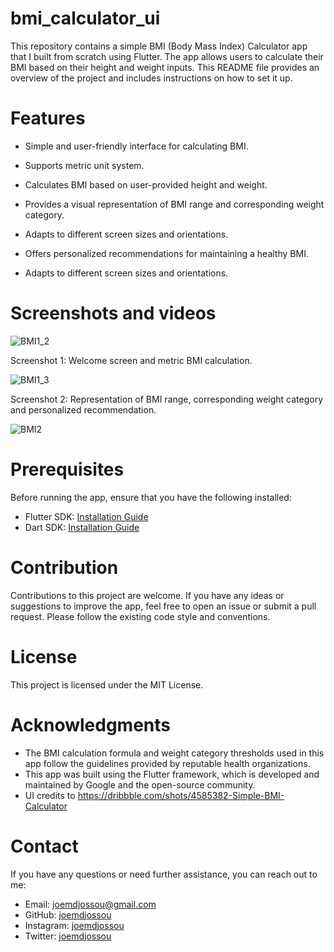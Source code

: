 # bmi_calculator_ui
This repository contains a simple BMI (Body Mass Index) Calculator app that I built from scratch using Flutter. The app allows users to calculate their BMI based on their height and weight inputs. This README file provides an overview of the project and includes instructions on how to set it up.

# Features
- Simple and user-friendly interface for calculating BMI.

- Supports metric unit system.

- Calculates BMI based on user-provided height and weight.

- Provides a visual representation of BMI range and corresponding weight category.

- Adapts to different screen sizes and orientations.

- Offers personalized recommendations for maintaining a healthy BMI.

- Adapts to different screen sizes and orientations.

# Screenshots and videos

![BMI1_2](https://github.com/djeyleboss/bmi_calculator_ui-ux/assets/123335804/4f3ce761-dc49-4dd9-9780-081c511e4226)


Screenshot 1: Welcome screen and metric BMI calculation.

![BMI1_3](https://github.com/djeyleboss/bmi_calculator_ui-ux/assets/123335804/38363157-db0c-4a10-b9f5-8391c6f28d23)


Screenshot 2: Representation of BMI range, corresponding weight category and personalized recommendation.


![BMI2](https://github.com/djeyleboss/bmi_calculator_ui-ux/assets/123335804/ab62f30d-3355-4ea1-99b2-8d0c72f185ec)




# Prerequisites
Before running the app, ensure that you have the following installed:

- Flutter SDK: [Installation Guide](https://docs.flutter.dev/get-started/install)
- Dart SDK: [Installation Guide](https://dart.dev/get-dart)

# Contribution
Contributions to this project are welcome. If you have any ideas or suggestions to improve the app, feel free to open an issue or submit a pull request. Please follow the existing code style and conventions.

# License
This project is licensed under the MIT License.

# Acknowledgments
- The BMI calculation formula and weight category thresholds used in this app follow the guidelines provided by reputable health organizations.
- This app was built using the Flutter framework, which is developed and maintained by Google and the open-source community.
- UI credits to https://dribbble.com/shots/4585382-Simple-BMI-Calculator

# Contact
If you have any questions or need further assistance, you can reach out to me:

- Email: joemdjossou@gmail.com
- GitHub: [joemdjossou](https://github.com/joemdjossou)
- Instagram: [joemdjossou](https://www.instagram.com/joemdjossou/)
- Twitter: [joemdjossou](https://twitter.com/joemdjossou)
